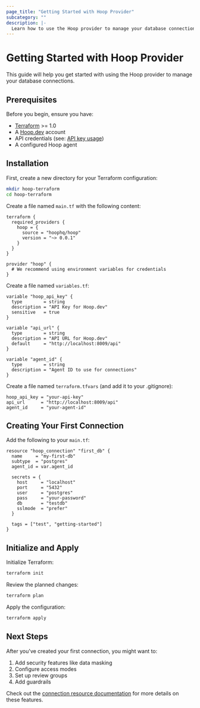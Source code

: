 ```yaml
---
page_title: "Getting Started with Hoop Provider"
subcategory: ""
description: |-
  Learn how to use the Hoop provider to manage your database connections.
---
```


# Getting Started with Hoop Provider

This guide will help you get started with using the Hoop provider to manage your database connections.

## Prerequisites

Before you begin, ensure you have:

- [Terraform](https://www.terraform.io/downloads.html) >= 1.0
- A [Hoop.dev](https://hoop.dev) account
- API credentials (see: [API key usage](https://hoop.dev/docs/learn/api-key-usage))
- A configured Hoop agent

## Installation

First, create a new directory for your Terraform configuration:

```bash
mkdir hoop-terraform
cd hoop-terraform
```

Create a file named `main.tf` with the following content:

```hcl
terraform {
  required_providers {
    hoop = {
      source = "hoophq/hoop"
      version = "~> 0.0.1"
    }
  }
}

provider "hoop" {
  # We recommend using environment variables for credentials
}
```

Create a file named `variables.tf`:

```hcl
variable "hoop_api_key" {
  type        = string
  description = "API Key for Hoop.dev"
  sensitive   = true
}

variable "api_url" {
  type        = string
  description = "API URL for Hoop.dev"
  default     = "http://localhost:8009/api"
}

variable "agent_id" {
  type        = string
  description = "Agent ID to use for connections"
}
```

Create a file named `terraform.tfvars` (and add it to your .gitignore):

```hcl
hoop_api_key = "your-api-key"
api_url      = "http://localhost:8009/api"
agent_id     = "your-agent-id"
```

## Creating Your First Connection

Add the following to your `main.tf`:

```hcl
resource "hoop_connection" "first_db" {
  name     = "my-first-db"
  subtype  = "postgres"
  agent_id = var.agent_id

  secrets = {
    host     = "localhost"
    port     = "5432"
    user     = "postgres"
    pass     = "your-password"
    db       = "testdb"
    sslmode  = "prefer"
  }

  tags = ["test", "getting-started"]
}
```

## Initialize and Apply

Initialize Terraform:

```bash
terraform init
```

Review the planned changes:

```bash
terraform plan
```

Apply the configuration:

```bash
terraform apply
```

## Next Steps

After you've created your first connection, you might want to:

1. Add security features like data masking
2. Configure access modes
3. Set up review groups
4. Add guardrails

Check out the [connection resource documentation](../resources/connection.md) for more details on these features.
